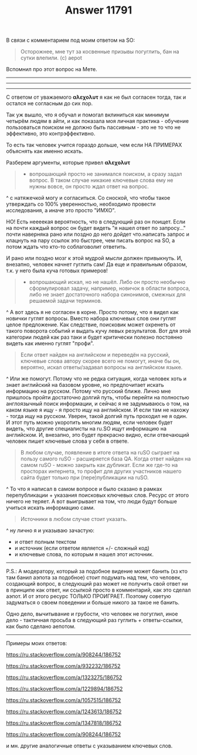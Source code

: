 ﻿---
title: "Answer 11791"
se.owner.user_id: 186752
se.owner.display_name: "Andrew"
se.owner.link: "https://ru.meta.stackoverflow.com/users/186752/andrew"
se.answer_id: 11791
se.question_id: 8466
se.post_type: answer
se.is_accepted: False
---
<p>В связи с комментарием под моим ответом на SO:</p>
<blockquote>
<p>Осторожнее, мне тут за косвенные призывы погуглить, бан на сутки влепили. (c) aepot</p>
</blockquote>
<p>Вспомнил про этот вопрос на Мете.</p>
<hr />
<hr />
<hr />
<p>С ответом от уважаемого <strong>αλεχολυτ</strong> я как не был согласен тогда, так и остался не согласным до сих пор.</p>
<p>Так уж вышло, что я обучал и помогал вклиниться как минимум четырём людям в айти, и как показала моя личная практика - обучение пользоваться поиском не должно быть пассивным - это не то что не эффективно, это контрэффективно.</p>
<p>То есть так человек учится гораздо дольше, чем если НА ПРИМЕРАХ объяснять как именно искать.</p>
<p>Разберем аргументы, которые привел <strong>αλεχολυτ</strong></p>
<blockquote>
<ul>
<li>вопрошающий просто не занимался поиском, а сразу задал вопрос. В таком случае никакие ключевые слова ему не нужны вовсе, он просто ждал ответ на вопрос.</li>
</ul>
</blockquote>
<p>^ с натяжечкой могу и согласиться. Со сноской, что чтобы такое утверждать со 100% уверенностью, необходимо провести исследования, а иначе это просто &quot;ИМХО&quot;.</p>
<p>НО! Есть неееекая вероятность, что в следующий раз он поищет. Если на почти каждый вопрос он будет видеть &quot;я нашел ответ по запросу...&quot; почти наверняка рано или поздно до него дойдет что.написать запрос и клацнуть на пару ссылок это быстрее, чем писать вопрос на SO, а потом ждать что кто-то соблаговолит ответить.</p>
<p>И рано или поздно мозг к этой мудрой мысли должен привыкнуть. И, внезапно, человек начнет гуглить сам! Да еще и правильным образом, т.к. у него была куча готовых примеров!</p>
<blockquote>
<ul>
<li>вопрошающий искал, но не нашёл. Либо он просто необычно сформулировал задачу, например, новичок в области вопроса, либо не знает достаточного набора синонимов, смежных для решаемой задачи терминов.</li>
</ul>
</blockquote>
<p>^ А вот здесь я не согласен в корне. Просто потому, что я видел как новички гуглят вопросы. Вместо набора ключевых слов они гуглят целое предложение. Как следствие, поисковик может охренеть от такого поворота событий и выдать кучу левых результатов. Вот для этой категории людей как раз таки и будет критически полезно постоянно видеть как именно гуглят &quot;профи&quot;.</p>
<blockquote>
<p>Если ответ найден на английском и переведён на русский, ключевые слова автору скорее всего не помогут, иначе бы он, вероятно, искал ответы/задавал вопросы на английском языке.</p>
</blockquote>
<p>^ Или же помогут.
Потому что не редка ситуация, когда человек хоть и знает английский на базовом уровне, но предпочитает искать информацию на русском. Потому что русский ближе. Лично мне пришлось пройти достаточно долгий путь, чтобы перейти на полностью англоязычный поиск информации, и сейчас я не задумываюсь о том, на каком языке я ищу - я просто ищу на английском. И если там не нахожу - тогда ищу на русском. Уверен, такой долгий путь проходил не я один. И этот путь можно укоротить многим людям, если человек будет видеть, что другие специалисты на ru.SO ищут информацию на английском. И, внезапно, это будет прекрасно видно, если отвечающий человек пишет ключевые слова у себя в ответе.</p>
<blockquote>
<p>В любом случае, появление в итоге ответа на ruSO сыграет на пользу самого ruSO - расширяется база QA. Когда ответ найден на самом ruSO - можно закрыть как дубликат. Если же где-то на просторах интернета, то профит для других участников нашего сайта будет только при (пере)публикации на ruSO.</p>
</blockquote>
<p>^ То что я написал в самом вопросе и было сказано в рамках перепубликации + указания поисковых ключевых слов. Ресурс от этого ничего не теряет. А вот выигрывает на том, что люди будут больше учиться искать информацию сами.</p>
<blockquote>
<p>Источники в любом случае стоит указать.</p>
</blockquote>
<p>^ ну лично я и указываю зачастую:</p>
<ul>
<li>и ответ полным текстом</li>
<li>и источник (если ответом является +/- сложный код)</li>
<li>и ключевые слова, по которым я нашел этот источник.</li>
</ul>
<hr />
<p>P.S.: А модератору, который за подобное видение может банить (хз кто там банил аэпота за подобное) стоит подумать над тем, что человек, создающий вопрос, в следующий раз может не получить свой ответ ни в принципе как ответ, ни ссылкой просто в комментарий, как это сделал аэпот. И от этого ресурс ТОЛЬКО ПРОИГРАЕТ. Поэтому советую задуматься о своем поведении и больше никого за такое не банить.</p>
<p>Одно дело, вычитывание и грубости, что человек не погуглил, иное дело - тактичная просьба в следующий раз гуглить + ответы-ссылки, как было сделано аепотом.</p>
<hr />
<p>Примеры моих ответов:</p>
<p><a href="https://ru.stackoverflow.com/a/908244/186752">https://ru.stackoverflow.com/a/908244/186752</a></p>
<p><a href="https://ru.stackoverflow.com/a/932232/186752">https://ru.stackoverflow.com/a/932232/186752</a></p>
<p><a href="https://ru.stackoverflow.com/a/1323275/186752">https://ru.stackoverflow.com/a/1323275/186752</a></p>
<p><a href="https://ru.stackoverflow.com/a/1229894/186752">https://ru.stackoverflow.com/a/1229894/186752</a></p>
<p><a href="https://ru.stackoverflow.com/a/1057515/186752">https://ru.stackoverflow.com/a/1057515/186752</a></p>
<p><a href="https://ru.stackoverflow.com/a/1243613/186752">https://ru.stackoverflow.com/a/1243613/186752</a></p>
<p><a href="https://ru.stackoverflow.com/a/1347818/186752">https://ru.stackoverflow.com/a/1347818/186752</a></p>
<p><a href="https://ru.stackoverflow.com/a/908244/186752">https://ru.stackoverflow.com/a/908244/186752</a></p>
<p>и мн. другие аналогичные ответы с указыванием ключевых слов.</p>
